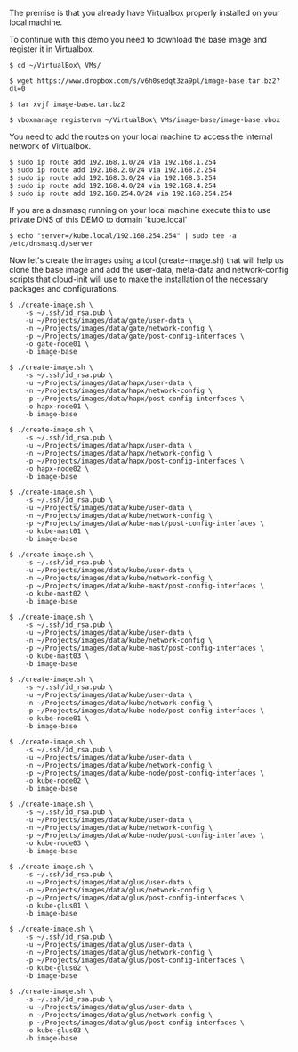 The premise is that you already have Virtualbox properly installed on your local machine.

To continue with this demo you need to download the base image and register it in Virtualbox.

```
$ cd ~/VirtualBox\ VMs/

$ wget https://www.dropbox.com/s/v6h0sedqt3za9pl/image-base.tar.bz2?dl=0

$ tar xvjf image-base.tar.bz2

$ vboxmanage registervm ~/VirtualBox\ VMs/image-base/image-base.vbox
```

You need to add the routes on your local machine to access the internal network of Virtualbox.

```
$ sudo ip route add 192.168.1.0/24 via 192.168.1.254
$ sudo ip route add 192.168.2.0/24 via 192.168.2.254
$ sudo ip route add 192.168.3.0/24 via 192.168.3.254
$ sudo ip route add 192.168.4.0/24 via 192.168.4.254
$ sudo ip route add 192.168.254.0/24 via 192.168.254.254
```

If you are a dnsmasq running on your local machine execute this to use private DNS of this DEMO to domain 'kube.local'

```
$ echo "server=/kube.local/192.168.254.254" | sudo tee -a /etc/dnsmasq.d/server
```

Now let's create the images using a tool (create-image.sh) that will help us clone the base image and add the user-data, meta-data and network-config scripts that cloud-init will use to make the installation of the necessary packages and configurations.

```
$ ./create-image.sh \
    -s ~/.ssh/id_rsa.pub \
    -u ~/Projects/images/data/gate/user-data \
    -n ~/Projects/images/data/gate/network-config \
    -p ~/Projects/images/data/gate/post-config-interfaces \
    -o gate-node01 \
    -b image-base

$ ./create-image.sh \
    -s ~/.ssh/id_rsa.pub \
    -u ~/Projects/images/data/hapx/user-data \
    -n ~/Projects/images/data/hapx/network-config \
    -p ~/Projects/images/data/hapx/post-config-interfaces \
    -o hapx-node01 \
    -b image-base

$ ./create-image.sh \
    -s ~/.ssh/id_rsa.pub \
    -u ~/Projects/images/data/hapx/user-data \
    -n ~/Projects/images/data/hapx/network-config \
    -p ~/Projects/images/data/hapx/post-config-interfaces \
    -o hapx-node02 \
    -b image-base

$ ./create-image.sh \
    -s ~/.ssh/id_rsa.pub \
    -u ~/Projects/images/data/kube/user-data \
    -n ~/Projects/images/data/kube/network-config \
    -p ~/Projects/images/data/kube-mast/post-config-interfaces \
    -o kube-mast01 \
    -b image-base

$ ./create-image.sh \
    -s ~/.ssh/id_rsa.pub \
    -u ~/Projects/images/data/kube/user-data \
    -n ~/Projects/images/data/kube/network-config \
    -p ~/Projects/images/data/kube-mast/post-config-interfaces \
    -o kube-mast02 \
    -b image-base

$ ./create-image.sh \
    -s ~/.ssh/id_rsa.pub \
    -u ~/Projects/images/data/kube/user-data \
    -n ~/Projects/images/data/kube/network-config \
    -p ~/Projects/images/data/kube-mast/post-config-interfaces \
    -o kube-mast03 \
    -b image-base

$ ./create-image.sh \
    -s ~/.ssh/id_rsa.pub \
    -u ~/Projects/images/data/kube/user-data \
    -n ~/Projects/images/data/kube/network-config \
    -p ~/Projects/images/data/kube-node/post-config-interfaces \
    -o kube-node01 \
    -b image-base

$ ./create-image.sh \
    -s ~/.ssh/id_rsa.pub \
    -u ~/Projects/images/data/kube/user-data \
    -n ~/Projects/images/data/kube/network-config \
    -p ~/Projects/images/data/kube-node/post-config-interfaces \
    -o kube-node02 \
    -b image-base

$ ./create-image.sh \
    -s ~/.ssh/id_rsa.pub \
    -u ~/Projects/images/data/kube/user-data \
    -n ~/Projects/images/data/kube/network-config \
    -p ~/Projects/images/data/kube-node/post-config-interfaces \
    -o kube-node03 \
    -b image-base

$ ./create-image.sh \
    -s ~/.ssh/id_rsa.pub \
    -u ~/Projects/images/data/glus/user-data \
    -n ~/Projects/images/data/glus/network-config \
    -p ~/Projects/images/data/glus/post-config-interfaces \
    -o kube-glus01 \
    -b image-base

$ ./create-image.sh \
    -s ~/.ssh/id_rsa.pub \
    -u ~/Projects/images/data/glus/user-data \
    -n ~/Projects/images/data/glus/network-config \
    -p ~/Projects/images/data/glus/post-config-interfaces \
    -o kube-glus02 \
    -b image-base

$ ./create-image.sh \
    -s ~/.ssh/id_rsa.pub \
    -u ~/Projects/images/data/glus/user-data \
    -n ~/Projects/images/data/glus/network-config \
    -p ~/Projects/images/data/glus/post-config-interfaces \
    -o kube-glus03 \
    -b image-base
```
